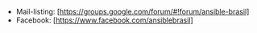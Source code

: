 * Mail-listing: [https://groups.google.com/forum/#!forum/ansible-brasil]
* Facebook: [https://www.facebook.com/ansiblebrasil]
